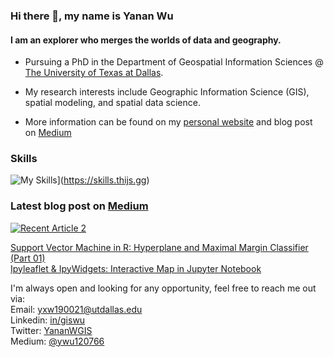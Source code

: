 ### **Hi there 👋, my name is Yanan Wu**
#### **I am an explorer who merges the worlds of data and geography.** 

+ Pursuing a PhD in the Department of Geospatial Information Sciences @ [The University of Texas at Dallas](https://epps.utdallas.edu/about/programs/geospatial-information-sciences/). 

+ My research interests include Geographic Information Science (GIS), spatial modeling, and spatial data science.

+ More information can be found on my [personal website](https://gisynw.com/) and blog post on [Medium](https://ywu120766.medium.com/)

### **Skills**
![My Skills](https://skills.thijs.gg/icons?i=py,r,js,github,git)](https://skills.thijs.gg)

### Latest blog post on [Medium](https://ywu120766.medium.com/)


<a target="_blank" href="https://github-readme-medium-recent-article.vercel.app/medium/@ywu120766/2"><img src="https://github-readme-medium-recent-article.vercel.app/medium/@ywu120766/2" alt="Recent Article 2"> 


[Support Vector Machine in R: Hyperplane and Maximal Margin Classifier (Part 01)](https://ywu120766.medium.com/support-vector-machine-in-r-hyperplane-and-maximal-margin-classifier-part-01-21c3f93f751d)<br />
[Ipyleaflet & IpyWidgets: Interactive Map in Jupyter Notebook](https://ywu120766.medium.com/ipyleaflet-ipywidgets-interactive-map-in-jupyter-notebook-a6ba76586cb5)<br />

I'm always open and looking for any opportunity, feel free to reach me out via:<br />
Email: [yxw190021@utdallas.edu](mailto:yxw190021@utdallas.edu)<br />
Linkedin: [in/giswu](https://www.linkedin.com/in/giswu/)<br />
Twitter: [YananWGIS](https://twitter.com/YananWGIS)<br />
Medium: [@ywu120766](ywu120766.medium.com)








